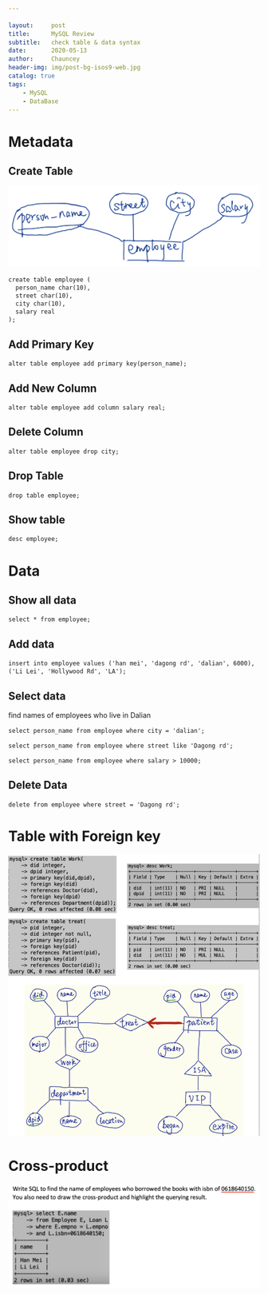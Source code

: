 ```yaml
---

layout:     post
title:      MySQL Review
subtitle:   check table & data syntax
date:       2020-05-13
author:     Chauncey
header-img: img/post-bg-isos9-web.jpg
catalog: true
tags:
    - MySQL
    - DataBase
---
```


# Metadata

## Create Table

![](https://raw.githubusercontent.com/ChaunceyDong/ChaunceyDong.github.io/master/_posts_img/20200518123853.png)

```mysql
create table employee (
  person_name char(10),
  street char(10),
  city char(10),
  salary real
);
```

## Add Primary Key

```mysql
alter table employee add primary key(person_name);
```

## Add New Column

```mysql
alter table employee add column salary real;
```

## Delete Column

```mysql
alter table employee drop city;
```

## Drop Table

```mysql
drop table employee;
```

## Show table

```mysql
desc employee;
```



# Data

## Show all data

```mysql
select * from employee;
```



## Add data

```mysql
insert into employee values ('han mei', 'dagong rd', 'dalian', 6000), ('Li Lei', 'Hollywood Rd', 'LA');
```

## Select data

find names of employees who live in Dalian

```mysql
select person_name from employee where city = 'dalian';
```

```mysql
select person_name from employee where street like 'Dagong rd';
```



```mysql
select person_name from employee where salary > 10000;
```



## Delete Data



```mysql
delete from employee where street = 'Dagong rd';
```



# Table with Foreign key

![](https://raw.githubusercontent.com/ChaunceyDong/ChaunceyDong.github.io/master/_posts_img/20200518140817.png)



# Cross-product

![](https://raw.githubusercontent.com/ChaunceyDong/ChaunceyDong.github.io/master/_posts_img/20200518154509.png)













